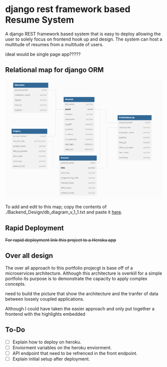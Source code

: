 # django rest framework based Resume System

A django REST framework based system that is easy to deploy allowing the user to solely focus on frontend hook up and design. The system can host a multitude of resumes from a multitude of users.

ideal would be single page app?????

## Relational map for django ORM

![ORM MAP](./Backend_Design/DB_scheme_resume_site_v_1_1.PNG "ORM")

To add and edit to this map; copy the contents of ./Backend_Design/db_diagram_v_1_1.txt and paste it [here](https://dbdiagram.io/d).

## Rapid Deployment

~~For rapid deployment link this project to a Heroku app~~

## Over all design

The over all approach to this portfolio projecgt is base off of a microservices architecture. Although this architecture is overkill for a simple portfolio its purpose is to demonstrate the capacity to apply complex concepts.

need to build the picture that show the architecture and the tranfer of data between lossely coupled applications.

Although I could have taken the easier approach and only put together a frontend with the highlights embedded

## To-Do

- [ ] Explain how to deploy on heroku.
- [ ] Enviorment variables on the heroku enviorment.
- [ ] API endpoint that need to be refrenced in the front endpoint.
- [ ] Explain initial setup after deployment.
